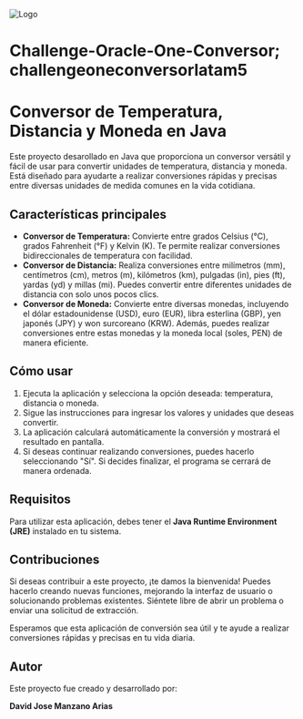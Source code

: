  ![Logo](https://github.com/davmanz/Challenge-Oracle-One-Conversor/assets/119817164/86b24687-b1dd-4a62-b55a-fa02b852597d)
# Challenge-Oracle-One-Conversor;  challengeoneconversorlatam5
<h1>Conversor de Temperatura, Distancia y Moneda en Java</h1>

<p>Este proyecto desarollado en Java que proporciona un conversor versátil y fácil de usar para convertir unidades de temperatura, distancia y moneda. Está diseñado para ayudarte a realizar conversiones rápidas y precisas entre diversas unidades de medida comunes en la vida cotidiana.</p>

<h2>Características principales</h2>
  <ul>
    <li><strong>Conversor de Temperatura:</strong> Convierte entre grados Celsius (°C), grados Fahrenheit (°F) y Kelvin (K). Te permite realizar conversiones bidireccionales de temperatura con facilidad.</li>
    <li><strong>Conversor de Distancia:</strong> Realiza conversiones entre milímetros (mm), centímetros (cm), metros (m), kilómetros (km), pulgadas (in), pies (ft), yardas (yd) y millas (mi). Puedes convertir entre diferentes unidades de distancia con solo unos pocos clics.</li>
    <li><strong>Conversor de Moneda:</strong> Convierte entre diversas monedas, incluyendo el dólar estadounidense (USD), euro (EUR), libra esterlina (GBP), yen japonés (JPY) y won surcoreano (KRW). Además, puedes realizar conversiones entre estas monedas y la moneda local (soles, PEN) de manera eficiente.</li>
  </ul>

<h2>Cómo usar</h2>
<ol>
  <li>Ejecuta la aplicación y selecciona la opción deseada: temperatura, distancia o moneda.</li>
  <li>Sigue las instrucciones para ingresar los valores y unidades que deseas convertir.</li>
  <li>La aplicación calculará automáticamente la conversión y mostrará el resultado en pantalla.</li>
  <li>Si deseas continuar realizando conversiones, puedes hacerlo seleccionando "Sí". Si decides finalizar, el programa se cerrará de manera ordenada.</li>
</ol>

<h2>Requisitos</h2>
  <p>Para utilizar esta aplicación, debes tener el <strong>Java Runtime Environment (JRE)</strong> instalado en tu sistema.</p>

<h2>Contribuciones</h2>
  <p>Si deseas contribuir a este proyecto, ¡te damos la bienvenida! Puedes hacerlo creando nuevas funciones, mejorando la interfaz de usuario o solucionando problemas existentes. Siéntete libre de abrir un problema o enviar una solicitud de extracción.</p>
  <p>Esperamos que esta aplicación de conversión sea útil y te ayude a realizar conversiones rápidas y precisas en tu vida diaria.</p>

  <h2>Autor</h2>

<p>Este proyecto fue creado y desarrollado por:</p>

<strong>David Jose Manzano Arias</strong>
